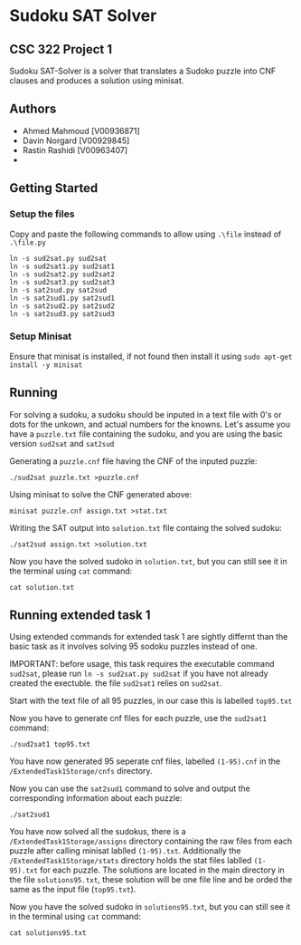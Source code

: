 # Sudoku SAT Solver
## CSC 322 Project 1
Sudoku SAT-Solver is a solver that translates a Sudoko puzzle into CNF clauses and produces a solution using minisat.
    
## Authors
- Ahmed Mahmoud [V00936871]
- Davin Norgard [V00929845]
- Rastin Rashidi [V00963407]
-

## Getting Started
### Setup the files
Copy and paste the following commands to allow using `.\file` instead of `.\file.py`
```
ln -s sud2sat.py sud2sat
ln -s sud2sat1.py sud2sat1
ln -s sud2sat2.py sud2sat2
ln -s sud2sat3.py sud2sat3
ln -s sat2sud.py sat2sud
ln -s sat2sud1.py sat2sud1
ln -s sat2sud2.py sat2sud2
ln -s sat2sud3.py sat2sud3
```
### Setup Minisat
Ensure that minisat is installed, if not found then install it using 
```sudo apt-get install -y minisat```

## Running
For solving a sudoku, a sudoku should be inputed in a text file with 0's or dots for the unkown, and actual numbers for the knowns. Let's assume you have a `puzzle.txt` file containing the sudoku, and you are using the basic version `sud2sat` and `sat2sud`

Generating a `puzzle.cnf` file having the CNF of the inputed puzzle:
```
./sud2sat puzzle.txt >puzzle.cnf
```

Using minisat to solve the CNF generated above:
```
minisat puzzle.cnf assign.txt >stat.txt
```

Writing the SAT output into `solution.txt` file containg the solved sudoku:
```
./sat2sud assign.txt >solution.txt
```

Now you have the solved sudoko in `solution.txt`, but you can still see it in the terminal using `cat` command:
```
cat solution.txt
```

## Running extended task 1
Using extended commands for extended task 1 are sightly differnt than the basic task as it involves solving 95 sodoku puzzles instead of one.

IMPORTANT: before usage, this task requires the executable command `sud2sat`, please run `ln -s sud2sat.py sud2sat` if you have not already created the exectuble. the file `sud2sat1` relies on `sud2sat`.

Start with the text file of all 95 puzzles, in our case this is labelled `top95.txt`

Now you have to generate cnf files for each puzzle, use the `sud2sat1` command:
```
./sud2sat1 top95.txt
```

You have now generated 95 seperate cnf files, labelled `(1-95).cnf` in the `/ExtendedTask1Storage/cnfs` directory.

Now you can use the `sat2sud1` command to solve and output the corresponding information about each puzzle:
```
./sat2sud1
```

You have now solved all the sudokus, there is a `/ExtendedTask1Storage/assigns` directory containing the raw files from each puzzle after calling minisat lablled `(1-95).txt`.  Additionally the `/ExtendedTask1Storage/stats` directory holds the stat files lablled `(1-95).txt` for each puzzle. The solutions are located in the main directory in the file `solutions95.txt`, these solution will be one file line and be orded the same as the input file (`top95.txt`). 

Now you have the solved sudoko in `solutions95.txt`, but you can still see it in the terminal using `cat` command:
```
cat solutions95.txt
```
